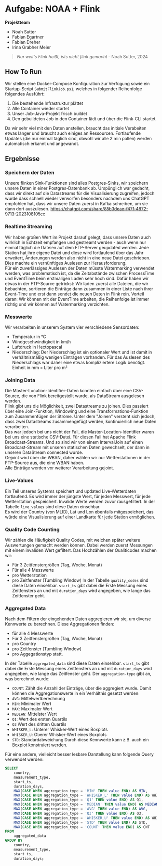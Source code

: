 
# Aufgabe: NOAA + Flink

**Projektteam**

- Noah Sutter
- Fabian Egartner
- Fabian Dreher
- Irina Grabher Meier

> *Nur weil's Flink heißt, ists nicht flink gemacht* - Noah Sutter, 2024


## How To Run

Wir stellen eine Docker-Compose Konfiguration zur Verfügung sowie ein Startup-Script `SubmitFlinkJob.ps1`, welches in folgender Reihenfolge folgendes Ausführt:
1. Die bestehende Infrastruktur plättet
2. Alle Container wieder startet
3. Unser Job-Java-Projekt frisch buildet
4. Den gebuildeten Job in den Container lädt und über die Flink-CLI startet

Da wir sehr viel mit den Daten anstellen, braucht das initiale Verabeiten etwas länger und braucht auch einiges an Ressourcen. Fortlaufende Updates (die nur einmal täglich sind, obwohl wir alle 2 min pollen) werden automatisch erkannt und angewandt.


## Ergebnisse

### Speichern der Daten
Unsere flinken Sink-Funktionen sind alles Postgres-Sinks, wir speichern unsere Daten in einer Postgres-Datenbank ab. Urspünglich war gedacht, dass wir direkt auf die Datastreams für die Visualisierung zugreifen, jedoch wurde dass schnell wieder verworfen besonders nachdem uns ChatGPT empfohlen hat, dass wir unsere Daten zuerst in Kafka schreiben, um sie dann dort auszulesen. https://chatgpt.com/share/85b3deae-f47f-4872-9713-2023108105cc

### Realtime Streaming
Wir haben großen Wert im Projekt darauf gelegt, dass unsere Daten auch wirklich in Echtzeit empfangen und gestreamt werden - auch wenn nur einmal täglich die Dateien auf dem FTP-Server geupdated werden. Jede Station hat ihre eigene Datei und diese wird fortlaufend über das Jahr erweitert, Änderungen werden also nicht in eine neue Datei geschrieben. Dies machte ein vernünftiges Auslesen zur Herausforderung. \
Für ein zuverlässiges Auslesen der Daten müsste Watermarking verwendet werden, was problematisch ist, da die Zeitabstände zwischen ProcessTime und EventTime beim erstmaligen Laden sehr hoch sind.
Dafür haben wir etwas in der FTP-Source getrickst: Wir laden zuerst alle Dateien, die wir bebachten, sortieren die Einträge dann zusammen in einer Liste nach ihrer Event-Time und erst dann sendet die neuen Daten in Flink rein. Vorteil daran: Wir können mit der EventTime arbeiten, die Reihenfolge ist immer richtig und wir können auf Watermarking verzichten.


### Messwerte
Wir verarbeiten in unserem System vier verschiedene Sensordaten:
- Temperatur in °C
- Windgeschwindigkeit in km/h
- Luftdruck in Hectopascal
- Niederschlag: Der Niederschlag ist ein optionaler Wert und ist damit in verhältnismäßig wenigen Einträgen vorhanden. Für das Auslesen des Niederschlags war daher eine etwas kompliziertere Logik benötigt. Einheit in mm = Liter pro m²

### Joining Data
Die Master-Location-Identifier-Daten konnten einfach über eine CSV-Source, die von Flink bereitgestellt wurde, als DataStream ausgelesen werden. \
Flink gibt uns die Möglichkeit, zwei Datastreams zu joinen. Dies passiert über eine Join-Funktion, Windowing und eine Transformations-Funktion zum Zusammenfügen der Ströme. Unter dem "Joinen" versteht sich jedoch, dass zwei Datastreams zusammengefügt werden, kontinuierlich neue Daten verarbeiten.\
Das war jedoch bei uns nicht der Fall, die Master-Location-Identifier waren bei uns eine statische CSV-Datei. Für diesen Fall hat Apache Flink Broadcast-Streams. Und so sind wir von einem IntervalJoin auf einen Broadcast-Stream mit unseren statischen Daten gewechselt, der dann in unseren DataStream connected wurde.\
Gejoint wird über die WBAN, daher wählen wir nur Wetterstationen in der FTP-Source aus, die eine WBAN haben.\
Alle Einträge werden vor weiterer Verarbeitung gejoint.


### Live-Values
Ein Teil unseres Systems speichert und updated Live-Wetterdaten fortlaufend. Es wird immer der jüngste Wert, für jeden Messwert, für jede Wetterstation gespeichert. Invalide Werte werden zuvor rausgefiltert. In der Tabelle `live_values` sind diese Daten einsehbar. \
Es wird der Country (von MLID), Lat und Lon ebenfalls mitgespeichert, das würde eine Visualisierung auf einer Landkarte für jede Station ermöglichen.

### Quality Code Counting
Wir zählen die Häufigkeit Quality Codes, mit welchen später weitere Auswertungen gemacht werden können. Dabei werden zuerst Messungen mit einem invaliden Wert gefiltert. Das Hochzählen der Qualiticodes machen wir:
- Für 3 Zeitfenstergrößen (Tag, Woche, Monat)
- Für alle 4 Messwerte
- pro Wetterstation
- pro Zeitfenster (Tumbling Window)
  In der Tabelle `quality_codes` sind diese Daten einsehbar. `start_ts` gibt dabei die Erste Messung eines Zeitfensters an und mit `duration_days` wird angegeben, wie lange das Zeitfenster geht.

### Aggregated Data
Nach dem Filtern der eingehenden Daten aggregieren wir sie, um diverse Kennwerte zu berechnen. Diese Aggregationen finden:
- für alle 4 Messwerte
- Für 3 Zeitfenstergrößen (Tag, Woche, Monat)
- pro Country
- pro Zeitfenster (Tumbling Window)
- pro Aggegationstyp statt.

In der Tabelle `aggregated_data` sind diese Daten einsehbar. `start_ts` gibt dabei die Erste Messung eines Zeitfensters an und mit `duration_days` wird angegeben, wie lange das Zeitfenster geht. Der `aggregation-type` gibt an, was berechnet wurde:
- `COUNT`: Zählt die Anzahl der Einträge, über die aggregiert wurde. Damit können die Aggregationswerte in ein Verhältnis gesetzt werden
- `AVG`: Mittelwertberechnung
- `MIN`: Minimaler Wert
- `MAX`: Maximaler Wert
- `MEDIAN`: Mittelster Wert
- `Q1`: Wert des ersten Quartils
- `Q3` Wert des dritten Quartils
- `WHISKER_L`: Unterer Whisker-Wert  eines Boxplots
- `WHISKER_U`: Oberer Whisker-Wert eines Boxplots
- `STD`:  Standardabweichung
  Durch diese Kennwerte kann z.B. auch ein Boxplot konstruiert werden.

Für eine andere, vielleicht besser lesbare Darstellung kann folgende Query verwendet werden:
```sql
SELECT
    country,
    measurement_type,
    start_ts,
    duration_days,
    MAX(CASE WHEN aggregation_type = 'MIN' THEN value END) AS MIN,
    MAX(CASE WHEN aggregation_type = 'WHISKER_L' THEN value END) AS WHISKER_L,
    MAX(CASE WHEN aggregation_type = 'Q1' THEN value END) AS Q1,
    MAX(CASE WHEN aggregation_type = 'MEDIAN' THEN value END) AS MEDIAN,
    MAX(CASE WHEN aggregation_type = 'AVG' THEN value END) AS AVG,
    MAX(CASE WHEN aggregation_type = 'Q3' THEN value END) AS Q3,
    MAX(CASE WHEN aggregation_type = 'WHISKER_U' THEN value END) AS WHISKER_U,
    MAX(CASE WHEN aggregation_type = 'STD' THEN value END) AS STD,
    MAX(CASE WHEN aggregation_type = 'COUNT' THEN value END) AS CNT
FROM
    aggregated_data
GROUP BY
    country,
    measurement_type,
    start_ts,
    duration_days;
```
